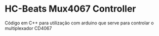 # HC-Beats Mux4067 Controller
Código em C++ para utilização com arduino que serve para controlar o multiplexador CD4067
